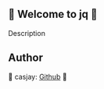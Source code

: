 ## 👋 Welcome to jq 🚀  

Description  
  
  
## Author  

🤖 casjay: [Github](https://github.com/casjay) 🤖  
